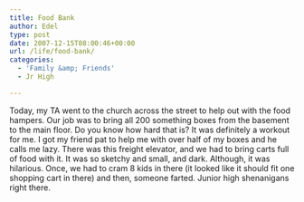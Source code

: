 ```yaml
---
title: Food Bank
author: Edel
type: post
date: 2007-12-15T08:00:46+00:00
url: /life/food-bank/
categories:
  - 'Family &amp; Friends'
  - Jr High

---
```

Today, my TA went to the church across the street to help out with the food hampers. Our job was to bring all 200 something boxes from the basement to the main floor. Do you know how hard that is? It was definitely a workout for me. I got my friend pat to help me with over half of my boxes and he calls me lazy. There was this freight elevator, and we had to bring carts full of food with it. It was so sketchy and small, and dark. Although, it was hilarious. Once, we had to cram 8 kids in there (it looked like it should fit one shopping cart in there) and then, someone farted. Junior high shenanigans right there.

<ol class="footnote">
</ol>